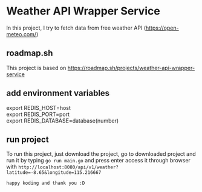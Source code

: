 # Weather API Wrapper Service
In this project, I try to fetch data from free weather API (https://open-meteo.com/)

## roadmap.sh
This project is based on https://roadmap.sh/projects/weather-api-wrapper-service

## add environment variables  
export REDIS_HOST=host  
export REDIS_PORT=port  
export REDIS_DATABASE=database(number)  

## run project
To run this project, just download the project, go to downloaded project and run it by typing ```go run main.go``` and press enter
access it through browser with ```http://localhost:8080/api/v1/weather?latitude=-8.65&longitude=115.216667```

```happy koding and thank you :D```